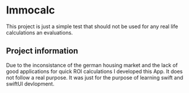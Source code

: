 # Immocalc

This project is just a simple test that should not be used for any real life calculations an evaluations.

## Project information

Due to the inconsistance of the german housing market and the lack of good applications for quick ROI calculations I developed this App.
It does not follow a real purpose. It was just for the purpose of learning swift and swiftUI devlopment.

